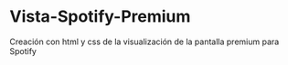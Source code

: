 # Vista-Spotify-Premium
Creación con html y css de la visualización de la pantalla premium para Spotify
